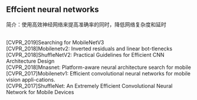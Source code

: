 ## Effcient neural networks
简介：使用高效神经网络来提高准确率的同时，降低网络复杂度和延时

<br>[CVPR_2019]Searching for MobileNetV3
<br>[CVPR_2018]Mobilenetv2: Inverted residuals and linear bot-tlenecks
<br>[CVPR_2018]ShuffleNetV2: Practical Guidelines for Efficient CNN Architecture Design
<br>[CVPR_2018]Mnasnet: Platform-aware neural architecture search for mobile
<br>[CVPR_2017]Mobilenetv1: Efficient convolutional neural networks for mobile vision appli-cations.
<br>[CVPR_2017]ShuffleNet: An Extremely Efficient Convolutional Neural Network for Mobile Devices
